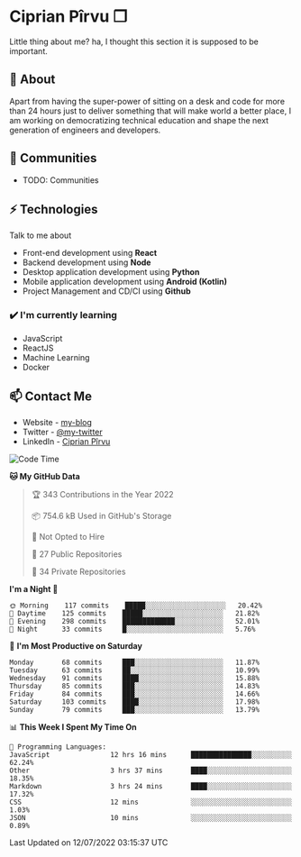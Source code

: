# Ciprian Pîrvu ❐

Little thing about me? ha, I thought this section it is supposed to be important.

## 🧐 About

Apart from having the super-power of sitting on a desk and code for more than 24 hours just to deliver something that will make world a better place, I am working on democratizing technical education and shape the next generation of engineers and developers.

## 👯 Communities

-   TODO: Communities

## ⚡ Technologies

Talk to me about

-   Front-end development using **React**
-   Backend development using **Node**
-   Desktop application development using **Python**
-   Mobile application development using **Android (Kotlin)**
-   Project Management and CD/CI using **Github**

### ✔️ I'm currently learning

-   JavaScript
-   ReactJS
-   Machine Learning
-   Docker

## 📫 Contact Me

-   Website - [my-blog]()
-   Twitter - [@my-twitter]()
-   LinkedIn - [Ciprian Pîrvu](https://www.linkedin.com/in/p%C3%AErvu-ciprian-cristian-4415991b1/)

<!--START_SECTION:waka-->
![Code Time](http://img.shields.io/badge/Code%20Time-1%2C270%20hrs%2030%20mins-blue)

**🐱 My GitHub Data** 

> 🏆 343 Contributions in the Year 2022
 > 
> 📦 754.6 kB Used in GitHub's Storage 
 > 
> 🚫 Not Opted to Hire
 > 
> 📜 27 Public Repositories 
 > 
> 🔑 34 Private Repositories  
 > 
**I'm a Night 🦉** 

```text
🌞 Morning    117 commits    █████░░░░░░░░░░░░░░░░░░░░   20.42% 
🌆 Daytime    125 commits    █████░░░░░░░░░░░░░░░░░░░░   21.82% 
🌃 Evening    298 commits    █████████████░░░░░░░░░░░░   52.01% 
🌙 Night      33 commits     █░░░░░░░░░░░░░░░░░░░░░░░░   5.76%

```
📅 **I'm Most Productive on Saturday** 

```text
Monday       68 commits     ███░░░░░░░░░░░░░░░░░░░░░░   11.87% 
Tuesday      63 commits     ██░░░░░░░░░░░░░░░░░░░░░░░   10.99% 
Wednesday    91 commits     ████░░░░░░░░░░░░░░░░░░░░░   15.88% 
Thursday     85 commits     ███░░░░░░░░░░░░░░░░░░░░░░   14.83% 
Friday       84 commits     ███░░░░░░░░░░░░░░░░░░░░░░   14.66% 
Saturday     103 commits    ████░░░░░░░░░░░░░░░░░░░░░   17.98% 
Sunday       79 commits     ███░░░░░░░░░░░░░░░░░░░░░░   13.79%

```


📊 **This Week I Spent My Time On** 

```text
💬 Programming Languages: 
JavaScript               12 hrs 16 mins      ███████████████░░░░░░░░░░   62.24% 
Other                    3 hrs 37 mins       ████░░░░░░░░░░░░░░░░░░░░░   18.35% 
Markdown                 3 hrs 24 mins       ████░░░░░░░░░░░░░░░░░░░░░   17.32% 
CSS                      12 mins             ░░░░░░░░░░░░░░░░░░░░░░░░░   1.03% 
JSON                     10 mins             ░░░░░░░░░░░░░░░░░░░░░░░░░   0.89%

```


 Last Updated on 12/07/2022 03:15:37 UTC
<!--END_SECTION:waka-->
